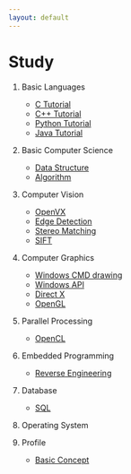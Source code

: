 ```yaml
---
layout: default
---
```


# Study

1. Basic Languages
	- [C Tutorial](./)
	- [C++ Tutorial](./)
	- [Python Tutorial](./)
	- [Java Tutorial](./)

1. Basic Computer Science
	- [Data Structure](./)
	- [Algorithm](./)

1. Computer Vision
	- [OpenVX](./)
	- [Edge Detection](./)
	- [Stereo Matching](./)
	- [SIFT](./)

1. Computer Graphics
	- [Windows CMD drawing](./)
	- [Windows API](./)
	- [Direct X](./)
	- [OpenGL](./)

1. Parallel Processing
	- [OpenCL](./)

1. Embedded Programming 
	- [Reverse Engineering](./)

1. Database
	- [SQL](./)

1. Operating System
	
1. Profile
	- [Basic Concept](./)